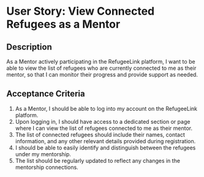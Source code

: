 # User Story: View Connected Refugees as a Mentor

## Description
As a Mentor actively participating in the RefugeeLink platform, I want to be able to view the list of refugees who are currently connected to me as their mentor, so that I can monitor their progress and provide support as needed.

## Acceptance Criteria
1. As a Mentor, I should be able to log into my account on the RefugeeLink platform.
2. Upon logging in, I should have access to a dedicated section or page where I can view the list of refugees connected to me as their mentor.
3. The list of connected refugees should include their names, contact information, and any other relevant details provided during registration.
4. I should be able to easily identify and distinguish between the refugees under my mentorship.
5. The list should be regularly updated to reflect any changes in the mentorship connections.

